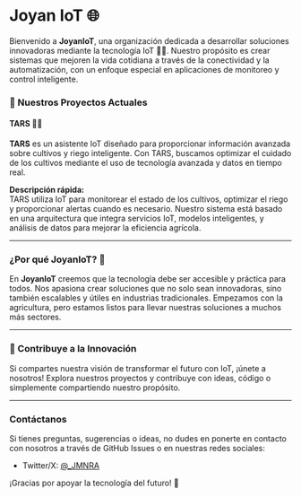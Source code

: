 # Joyan IoT 🌐

Bienvenido a **JoyanIoT**, una organización dedicada a desarrollar soluciones innovadoras mediante la tecnología IoT 🌱💡. Nuestro propósito es crear sistemas que mejoren la vida cotidiana a través de la conectividad y la automatización, con un enfoque especial en aplicaciones de monitoreo y control inteligente.


### 🚀 Nuestros Proyectos Actuales

#### **TARS** 🤖🌾  
**TARS** es un asistente IoT diseñado para proporcionar información avanzada sobre cultivos y riego inteligente. Con TARS, buscamos optimizar el cuidado de los cultivos mediante el uso de tecnología avanzada y datos en tiempo real.

**Descripción rápida:**  
TARS utiliza IoT para monitorear el estado de los cultivos, optimizar el riego y proporcionar alertas cuando es necesario. Nuestro sistema está basado en una arquitectura que integra servicios IoT, modelos inteligentes, y análisis de datos para mejorar la eficiencia agrícola.


<!-- Aquí también puedes poner una imagen representativa de TARS -->

---

### ¿Por qué JoyanIoT? 🤝
En **JoyanIoT** creemos que la tecnología debe ser accesible y práctica para todos. Nos apasiona crear soluciones que no solo sean innovadoras, sino también escalables y útiles en industrias tradicionales. Empezamos con la agricultura, pero estamos listos para llevar nuestras soluciones a muchos más sectores.

---

### 🌱 Contribuye a la Innovación
Si compartes nuestra visión de transformar el futuro con IoT, ¡únete a nosotros! Explora nuestros proyectos y contribuye con ideas, código o simplemente compartiendo nuestro propósito.

<!-- 🔗 [Visita nuestro repositorio de TARS](https://github.com/JoyanIoT/TARS) -->

---

### Contáctanos
Si tienes preguntas, sugerencias o ideas, no dudes en ponerte en contacto con nosotros a través de GitHub Issues o en nuestras redes sociales:

- Twitter/X: [@_JMNRA](https://x.com/_JMNRA)

¡Gracias por apoyar la tecnología del futuro! 🙌
